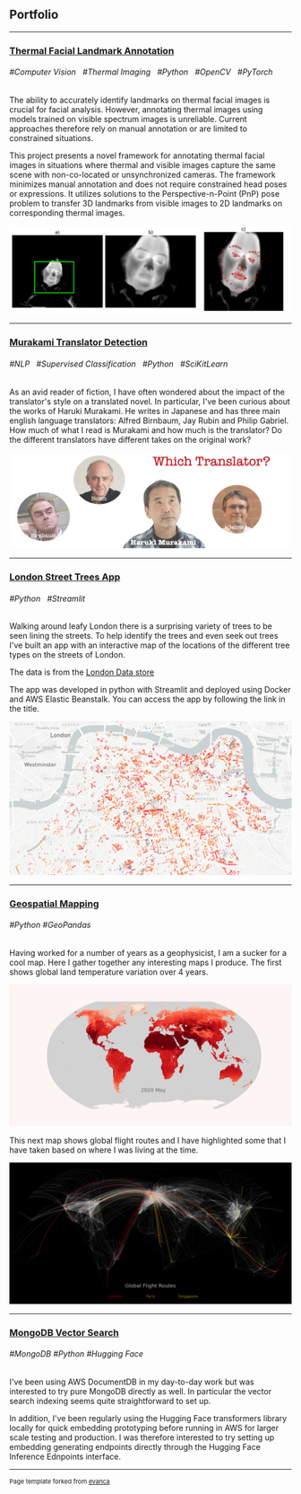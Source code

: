 ## Portfolio

---
### [Thermal Facial Landmark Annotation](https://github.com/steven-mcdonald/thermal_facial_landmarks/blob/main/README.md)

###### *\#Computer Vision &nbsp; \#Thermal Imaging &nbsp; \#Python &nbsp; \#OpenCV &nbsp; \#PyTorch*

The ability to accurately identify landmarks on thermal facial images is crucial for facial analysis. However, annotating thermal images using models trained on visible spectrum images is unreliable. Current approaches therefore rely on manual annotation or are limited to constrained situations.

This project presents a novel framework for annotating thermal facial images in situations where thermal and visible images capture the same scene with non-co-located or unsynchronized cameras. The framework minimizes manual annotation and does not require constrained head poses or expressions. It utilizes solutions to the Perspective-n-Point (PnP) pose problem to transfer 3D landmarks from visible images to 2D landmarks on corresponding thermal images.

<img src="images/resize_example.png?raw=true"/>


---
### [Murakami Translator Detection](https://medium.com/towards-data-science/which-translator-870bae18f3bf)

###### *\#NLP &nbsp; \#Supervised Classification &nbsp; \#Python &nbsp; \#SciKitLearn*

As an avid reader of fiction, I have often wondered about the impact of the translator's style on a translated novel. In particular, I've been curious about the works of Haruki Murakami. He writes in Japanese and has three main english language translators: Alfred Birnbaum, Jay Rubin and Philip Gabriel. How much of what I read is Murakami and how much is the translator? Do the different translators have different takes on the original work?

<img src="images/Murakami_Title_Image.png?raw=true"/>

---
### [London Street Trees App](http://londonstreettrees-env-1.eba-xdmgcbk6.eu-west-2.elasticbeanstalk.com/)

###### *\#Python &nbsp; \#Streamlit*

Walking around leafy London there is a surprising variety of trees to be seen lining the streets. To help identify the trees and even seek out trees I've built an app with an interactive map of the locations of the different tree types on the streets of London.

The data is from the [London Data store](https://data.london.gov.uk/dataset/local-authority-maintained-trees)

The app was developed in python with Streamlit and deployed using Docker and AWS Elastic Beanstalk.
You can access the app by following the link in the title.

<img src="images/street_trees_map.png?raw=true"/>

---
### [Geospatial Mapping](https://github.com/steven-mcdonald/geospatial-mapping)

###### *\#Python   \#GeoPandas*

Having worked for a number of years as a geophysicist, I am a sucker for a cool map. Here I gather together any interesting maps I produce. The first shows global land temperature variation over 4 years. 

<img src="images/surface_temp.gif?raw=true"/>

This next map shows global flight routes and I have highlighted some that I have taken based on where I was living at the time.

<img src="images/air_sel.png?raw=true"/>

---
### [MongoDB Vector Search](https://github.com/steven-mcdonald/mongodb-vector-search)

###### *\#MongoDB   \#Python   \#Hugging Face*

I've been using AWS DocumentDB in my day-to-day work but was interested to try pure MongoDB directly as well. In particular the vector search indexing seems quite straightforward to set up. 

In addition, I've been regularly using the Hugging Face transformers library locally for quick embedding prototyping before running in AWS for larger scale testing and production. I was therefore interested to try setting up embedding generating endpoints directly through the Hugging Face Inference Ednpoints interface. 

---
<p style="font-size:11px">Page template forked from <a href="https://github.com/evanca/quick-portfolio">evanca</a></p>
<!-- Remove above link if you don't want to attibute -->
